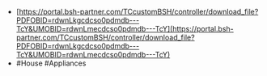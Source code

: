 - [https://portal.bsh-partner.com/TCcustomBSH/controller/download_file?PDFOBID=rdwnLkgcdcso0pdmdb---TcY&UMOBID=rdwnLmecdcso0pdmdb---TcY](https://portal.bsh-partner.com/TCcustomBSH/controller/download_file?PDFOBID=rdwnLkgcdcso0pdmdb---TcY&UMOBID=rdwnLmecdcso0pdmdb---TcY)
- #House #Appliances